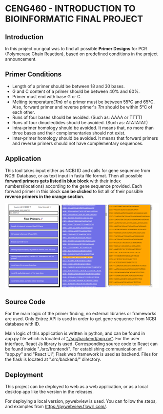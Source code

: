 
# CENG460 - INTRODUCTION TO BIOINFORMATIC FINAL PROJECT

## Introduction

In this project our goal was to find all possible **Primer Designs** for PCR
(Polymerase Chain Reaction), based on predefined conditions in the project announcement. 

## Primer Conditions

- Length of a primer should be between 18 and 30 bases.
- G and C content of a primer should be between 40% and 60%.
- Primer must end with base G or C.
- Melting temperature(*Tm*) of a primer must be between 55°C and 65°C.  Also, forward primer and reverse primer's *Tm* should be within 5°C of each other.
- Runs of four bases should be avoided. (Such as: AAAA or TTTT)
- Runs of four dinucleotides should be avoided. (Such as: ATATATAT)
- Intra-primer homology should be avoided. It means that, no more than three bases and their complementaries should not exist.
- Inter-primer homology should be avoided. It means that forward primers and reverse primers should not have complementary sequences. 

## Application

This tool takes input either as NCBI ID and calls for gene sequence from NCBI Database, or as text input in fasta file format. Then all possible **forward primers gets listed in blue block** with their index numbers(locations) according to the gene sequence provided. Each forward primer in this block **can be clicked** to list all of their possible **reverse primers in the orange section**.

![image](https://github.com/cengo12/bio-final/blob/main/sample%20images/UIimage.png)

## Source Code

For the main logic of the primer finding, no external libraries or frameworks are used. Only Entrez API is used in order to get gene sequence from NCBI database with ID.

Main logic of this application is written in python, and can be found in app.py file which is located at ["./src/backend/app.py"](https://github.com/cengo12/bio-final/blob/main/src/backend/app.py). For the user interface, React Js library is used. Corresponding source code to React can be found inside "./src/frontend/". For establishing communication of "app.py" and "React Ui", Flask web framework is used as backend. Files for the flask is located at ".src/backend/" directory.

## Deployment

This project can be deployed to web as a web application, or as a local desktop app like the version in the releases.

For deploying a local version, pywebview is used. You can follow the steps, and examples from https://pywebview.flowrl.com/.
